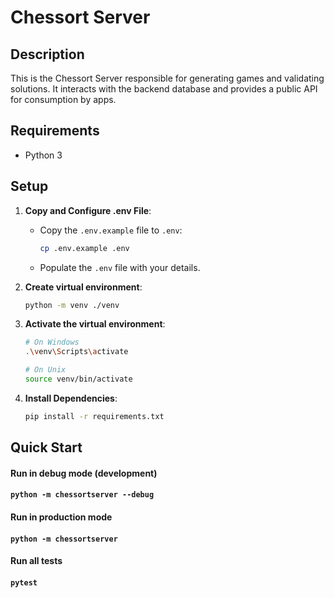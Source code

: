 # Chessort Server

## Description
This is the Chessort Server responsible for generating games and validating solutions.
It interacts with the backend database and provides a public API for consumption by apps.

## Requirements
- Python 3

## Setup

1. **Copy and Configure .env File**:
    - Copy the `.env.example` file to `.env`:
      ```sh
      cp .env.example .env
      ```
    - Populate the `.env` file with your details.

2. **Create virtual environment**:
    ```sh
    python -m venv ./venv
    ```

3. **Activate the virtual environment**:
    ```sh
    # On Windows
    .\venv\Scripts\activate

    # On Unix
    source venv/bin/activate
    ```

4. **Install Dependencies**:
    ```sh
    pip install -r requirements.txt
    ```

## Quick Start

#### Run in debug mode (development)

#### `python -m chessortserver --debug`

#### Run in production mode

#### `python -m chessortserver`

#### Run all tests

#### `pytest`
